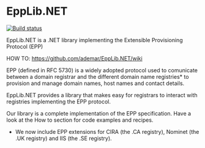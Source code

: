 # EppLib.NET 

[![Build status](https://ci.appveyor.com/api/projects/status/dxtxp3tjjgne87ar)](https://ci.appveyor.com/project/AdemarGonzalez/epplib-net)

EppLib.NET is a .NET library implementing the Extensible Provisioning Protocol (EPP)

HOW TO: https://github.com/ademar/EppLib.NET/wiki

EPP (defined in RFC 5730) is a widely adopted protocol used to comunicate between a domain registrar and the different domain name registries* to provision and manage domain names, host names and contact details. 

EppLib.NET provides a library that makes easy for registrars to interact with registries implementing the EPP protocol.

Our library is a complete implementation of the EPP specification. Have a look at the How to section for code examples and recipes.

* We now include EPP extensions for CIRA (the .CA registry), Nominet (the .UK registry) and IIS (the .SE registry).
